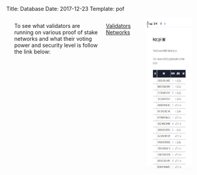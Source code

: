 Title: Database
Date: 2017-12-23
Template: pof

<style type="text/css">
div.iframe-link {
position: relative;
float: left;
width: 100%;
/*height: 150px;*/
margin: 0 1em 1em 0;
}
a.iframe-link {
position: absolute;
top: 0;
right: 0;
bottom: 0;
left: 0;
}
</style>


<section id="faqs">
<div class="container">
<div class="row">
<div class="eight columns faqs offset-by-two">
	<br><br>

<p style="display:block">To see what validators are running on various proof of stake networks and what their voting power and security level is follow the link below:</p>


<a class="db-button" href="http://validators.resilient.zone/" target="_blank">Validators Networks</a><br><br>
<a href="http://validators.resilient.zone/">

<div class="iframe-link">
<img src="../images/iframe.png" style="width: 100%; height: 400px"
scrolling="no" marginwidth="0" marginheight="0" frameborder="0" vspace="0" hspace="0" href="http://validators.resilient.zone/">
<a href="http://validators.resilient.zone/" target="_blank" class="iframe-link"></a>
</div>

</div>
</div>
</div>
</section>
<br><br><br><br><br><br><br><br>
<div class="line"></div>






